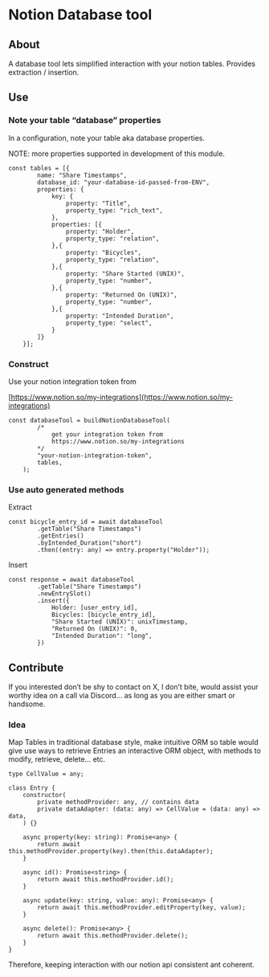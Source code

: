 # Notion Database tool

## About

A database tool lets simplified interaction with your notion tables. Provides extraction / insertion.

## Use

### Note your table “database” properties

In a configuration, note your table aka database properties.

NOTE: more properties supported in development of this module.

```tsx
const tables = [{
		name: "Share Timestamps",
		database_id: "your-database-id-passed-from-ENV",
		properties: {
			key: {
				property: "Title",
				property_type: "rich_text",
			},
			properties: [{
				property: "Holder",
				property_type: "relation",
			},{
				property: "Bicycles",
				property_type: "relation",
			},{
				property: "Share Started (UNIX)",
				property_type: "number",
			},{
				property: "Returned On (UNIX)",
				property_type: "number",
			},{
				property: "Intended Duration",
				property_type: "select",
			}
		]}
	}];
```

### Construct

Use your notion integration token from

[https://www.notion.so/my-integrations](https://www.notion.so/my-integrations)

```tsx
const databaseTool = buildNotionDatabaseTool(
		/*
			get your integration token from
			https://www.notion.so/my-integrations
		*/
		"your-notion-integration-token",
		tables,
	);
```

### Use auto generated methods

Extract

```tsx
const bicycle_entry_id = await databaseTool
		.getTable("Share Timestamps")
		.getEntries()
		.byIntended_Duration("short")
		.then((entry: any) => entry.property("Holder"));
```

Insert

```tsx
const response = await databaseTool
		.getTable("Share Timestamps")
		.newEntrySlot()
		.insert({
			Holder: [user_entry_id],
			Bicycles: [bicycle_entry_id],
			"Share Started (UNIX)": unixTimestamp,
			"Returned On (UNIX)": 0,
			"Intended Duration": "long",
		})
```

## Contribute

If you interested don’t be shy to contact on X, I don’t bite, would assist your worthy idea on a call via Discord… as long as you are either smart or handsome.

### Idea

Map Tables in traditional database style, make intuitive ORM so table would give use ways to retrieve Entries an interactive ORM object, with methods to modify, retrieve, delete… etc.

```tsx
type CellValue = any;

class Entry {
	constructor(
		private methodProvider: any, // contains data
		private dataAdapter: (data: any) => CellValue = (data: any) => data,
	) {}

	async property(key: string): Promise<any> {
		return await this.methodProvider.property(key).then(this.dataAdapter);
	}

	async id(): Promise<string> {
		return await this.methodProvider.id();
	}

	async update(key: string, value: any): Promise<any> {
		return await this.methodProvider.editProperty(key, value);
	}

	async delete(): Promise<any> {
		return await this.methodProvider.delete();
	}
}
```

Therefore, keeping interaction with our notion api consistent ant coherent.